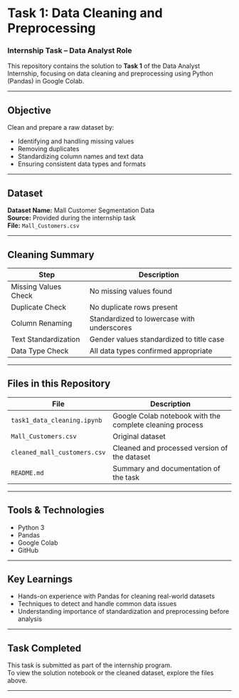 # Task 1: Data Cleaning and Preprocessing

### Internship Task – Data Analyst Role

This repository contains the solution to **Task 1** of the Data Analyst Internship, focusing on data cleaning and preprocessing using Python (Pandas) in Google Colab.

---

##  Objective

Clean and prepare a raw dataset by:
- Identifying and handling missing values
- Removing duplicates
- Standardizing column names and text data
- Ensuring consistent data types and formats

---

##  Dataset

**Dataset Name:** Mall Customer Segmentation Data  
**Source:** Provided during the internship task  
**File:** `Mall_Customers.csv`

---

##  Cleaning Summary

| Step                          | Description |
|-------------------------------|-------------|
|  Missing Values Check       | No missing values found |
|  Duplicate Check            | No duplicate rows present |
|  Column Renaming            | Standardized to lowercase with underscores |
|  Text Standardization       | Gender values standardized to title case |
|  Data Type Check            | All data types confirmed appropriate |

---

##  Files in this Repository

| File | Description |
|------|-------------|
| `task1_data_cleaning.ipynb` | Google Colab notebook with the complete cleaning process |
| `Mall_Customers.csv` | Original dataset |
| `cleaned_mall_customers.csv` | Cleaned and processed version of the dataset |
| `README.md` | Summary and documentation of the task |

---

##  Tools & Technologies

- Python 3
- Pandas
- Google Colab
- GitHub

---

##  Key Learnings

- Hands-on experience with Pandas for cleaning real-world datasets
- Techniques to detect and handle common data issues
- Understanding importance of standardization and preprocessing before analysis

---

##  Task Completed

This task is submitted as part of the internship program.  
To view the solution notebook or the cleaned dataset, explore the files above.

---



